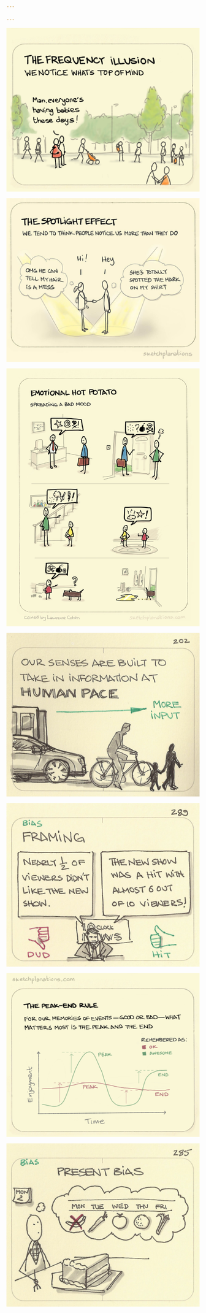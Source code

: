 ```yaml
---
 
---
```


![](/static/img/notice-top-of-mind.jpeg)

![](/static/img/the-spotlight-effect.jpeg)

![](/static/img/emotional-hot-potato.jpeg)

![](/static/img/human-pace.jpeg)

![](/static/img/framing.jpeg)

![](/static/img/peak-end-rule.jpeg)

![](/static/img/present-bias.jpeg)


